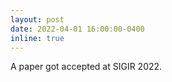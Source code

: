 ```yaml
---
layout: post
date: 2022-04-01 16:00:00-0400
inline: true
---
```


A paper got accepted at SIGIR 2022.

